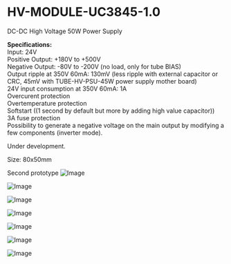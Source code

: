 # HV-MODULE-UC3845-1.0

DC-DC High Voltage 50W Power Supply 

<b>Specifications:</b><br>
Input: 24V<br>
Positive Output: +180V to +500V<br>
Negative Output: -80V to -200V (no load, only for tube BIAS)<br>
Output ripple at 350V 60mA: 130mV (less ripple with external capacitor or CRC, 45mV with TUBE-HV-PSU-45W power supply mother board)<br>
24V input consumption at 350V 60mA: 1A<br>
Overcurent protection<br>
Overtemperature protection<br>
Softstart ((1 second by default but more by adding high value capacitor))<br>
3A fuse protection<br>
Possibility to generate a negative voltage on the main output by modifying a few components (inverter mode).
<br>

Under development.

Size: 80x50mm

Second prototype
![Image](https://github.com/user-attachments/assets/7f58a1af-ec62-44aa-819f-a93eed9e939e)

![Image](https://github.com/user-attachments/assets/fbb2b0e0-e8f0-4e39-8f49-cdd2f9b79dd8)

![Image](https://github.com/user-attachments/assets/7d35468e-f796-4eb3-878d-a9243901e4cc)

![Image](https://github.com/user-attachments/assets/23f5d174-38e0-4de2-b38c-c2f5b7a6ad67)

![Image](https://github.com/user-attachments/assets/3a37e264-a406-4914-a646-73a410df2cc3)

![Image](https://github.com/user-attachments/assets/bb23836e-c7c8-48ba-8d2b-d5730af31244)

![Image](https://github.com/user-attachments/assets/1ed9d310-89a4-4d58-a047-db004bc6337f)
